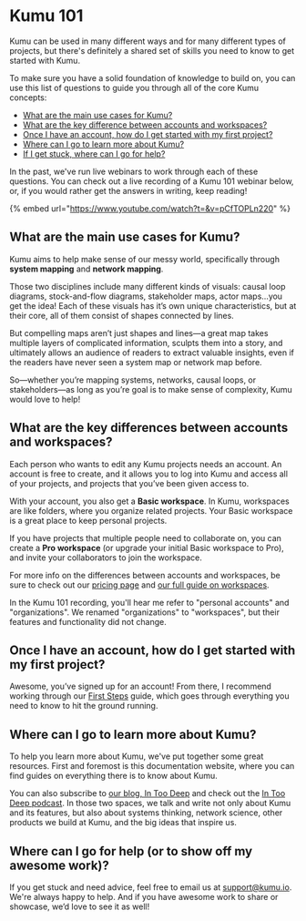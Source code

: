 # Kumu 101

Kumu can be used in many different ways and for many different types of projects, but there's definitely a shared set of skills you need to know to get started with Kumu.

To make sure you have a solid foundation of knowledge to build on, you can use this list of questions to guide you through all of the core Kumu concepts:

* [What are the main use cases for Kumu?](kumu-101.md#what-are-the-main-use-cases-for-kumu)
* [What are the key difference between accounts and workspaces?](kumu-101.md#what-are-the-key-differences-between-accounts-and-workspaces)
* [Once I have an account, how do I get started with my first project?](kumu-101.md#once-i-have-an-account-how-do-i-get-started-with-my-first-project)
* [Where can I go to learn more about Kumu?](kumu-101.md#where-can-i-go-to-learn-more-about-kumu)
* [If I get stuck, where can I go for help?](kumu-101.md#where-can-i-go-for-help-or-to-show-off-my-awesome-work)

In the past, we've run live webinars to work through each of these questions. You can check out a live recording of a Kumu 101 webinar below, or, if you would rather get the answers in writing, keep reading!



{% embed url="https://www.youtube.com/watch?t=&v=pCfTOPLn220" %}

## What are the main use cases for Kumu?

Kumu aims to help make sense of our messy world, specifically through **system mapping** and **network mapping**.

Those two disciplines include many different kinds of visuals: causal loop diagrams, stock-and-flow diagrams, stakeholder maps, actor maps…you get the idea! Each of these visuals has it’s own unique characteristics, but at their core, all of them consist of shapes connected by lines.

But compelling maps aren’t just shapes and lines—a great map takes multiple layers of complicated information, sculpts them into a story, and ultimately allows an audience of readers to extract valuable insights, even if the readers have never seen a system map or network map before.

So—whether you’re mapping systems, networks, causal loops, or stakeholders—as long as you’re goal is to make sense of complexity, Kumu would love to help!

## What are the key differences between accounts and workspaces?

Each person who wants to edit any Kumu projects needs an account. An account is free to create, and it allows you to log into Kumu and access all of your projects, and projects that you’ve been given access to.

With your account, you also get a **Basic workspace**. In Kumu, workspaces are like folders, where you organize related projects. Your Basic workspace is a great place to keep personal projects.

If you have projects that multiple people need to collaborate on, you can create a **Pro workspace** (or upgrade your initial Basic workspace to Pro), and invite your collaborators to join the workspace.

For more info on the differences between accounts and workspaces, be sure to check out our [pricing page](https://kumu.io/pricing) and [our full guide on workspaces](../overview/accounts-and-workspaces.md).

In the Kumu 101 recording, you'll hear me refer to "personal accounts" and "organizations". We renamed "organizations" to "workspaces", but their features and functionality did not change.

## Once I have an account, how do I get started with my first project?

Awesome, you’ve signed up for an account! From there, I recommend working through our [First Steps](first-steps.md) guide, which goes through everything you need to know to hit the ground running.

## Where can I go to learn more about Kumu?

To help you learn more about Kumu, we've put together some great resources. First and foremost is this documentation website, where you can find guides on everything there is to know about Kumu.

You can also subscribe to [our blog, In Too Deep](https://blog.kumu.io/) and check out the [In Too Deep podcast](https://intoodeep.buzzsprout.com/). In those two spaces, we talk and write not only about Kumu and its features, but also about systems thinking, network science, other products we build at Kumu, and the big ideas that inspire us.

## Where can I go for help (or to show off my awesome work)?

If you get stuck and need advice, feel free to email us at [support@kumu.io](mailto:support@kumu.io). We're always happy to help. And if you have awesome work to share or showcase, we’d love to see it as well!
